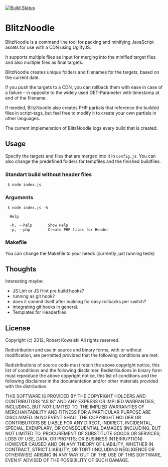 [![Build Status](https://secure.travis-ci.org/robertkowalski/BlitzNoodle.png?branch=master)](http://travis-ci.org/robertkowalski/BlitzNoodle)

BlitzNoodle
===========


BlitzNoodle is a command line tool for packing and minifying JavaScript assets for use with a CDN using UglifyJS.

It supports multiple files as input for merging into the minified target files and also multiple files as final targets.

BlitzNoodle creates unique folders and filenames for the targets, based on the current date.

If you push the targets to a CDN, you can rollback them with ease in case of a failure - in opposite to the widely used GET-Parameter with timestamp at end of the filename.

If needed, BlitzNoodle also creates PHP partials that reference the builded files in script-tags, but feel free to modify it to create your own partials in other languages.

The current implemenation of BlitzNoodle logs every build that is created.

Usage
-----

Specify the targets and files that are merged into it in ```Config.js```. You can also change the predefined folders for tempfiles and the finished buildfiles.

### Standart build without header files

```
 $ node index.js
```

### Arguments

```
 $ node index.js -h
```

```
  Help

  -h, --help       Show Help
  -p, --php        Create PHP files for Header

```

### Makefile

You can change the Makefile to your needs (currently just running tests)

Thoughts
--------

Interesting maybe: 

 - JS Lint or JS Hint pre build hooks?
 - running as git hook? 
 - does it commit itself after building for easy rollbacks per switch? 
 - integrating git hooks in general. 
 - Templates for Headerfiles

License 
-------

Copyright (c) 2012, Robert Kowalski
All rights reserved.

Redistribution and use in source and binary forms, with or without modification, are permitted provided that the following conditions are met:

Redistributions of source code must retain the above copyright notice, this list of conditions and the following disclaimer.
Redistributions in binary form must reproduce the above copyright notice, this list of conditions and the following disclaimer in the documentation and/or other materials provided with the distribution.


THIS SOFTWARE IS PROVIDED BY THE COPYRIGHT HOLDERS AND CONTRIBUTORS "AS IS" AND ANY EXPRESS OR IMPLIED WARRANTIES, INCLUDING, BUT NOT LIMITED TO, THE IMPLIED WARRANTIES OF MERCHANTABILITY AND FITNESS FOR A PARTICULAR PURPOSE ARE DISCLAIMED. IN NO EVENT SHALL THE COPYRIGHT HOLDER OR CONTRIBUTORS BE LIABLE FOR ANY DIRECT, INDIRECT, INCIDENTAL, SPECIAL, EXEMPLARY, OR CONSEQUENTIAL DAMAGES (INCLUDING, BUT NOT LIMITED TO, PROCUREMENT OF SUBSTITUTE GOODS OR SERVICES; LOSS OF USE, DATA, OR PROFITS; OR BUSINESS INTERRUPTION) HOWEVER CAUSED AND ON ANY THEORY OF LIABILITY, WHETHER IN CONTRACT, STRICT LIABILITY, OR TORT (INCLUDING NEGLIGENCE OR OTHERWISE) ARISING IN ANY WAY OUT OF THE USE OF THIS SOFTWARE, EVEN IF ADVISED OF THE POSSIBILITY OF SUCH DAMAGE.
